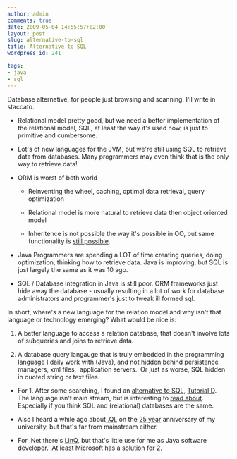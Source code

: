 ```yaml
---
author: admin
comments: true
date: 2009-05-04 14:55:57+02:00
layout: post
slug: alternative-to-sql
title: Alternative to SQL
wordpress_id: 241

tags:
- java
- sql
---
```


Database alternative, for people just browsing and scanning, I'll write in staccato.



	
  * Relational model pretty good, but we need a better implementation of the relational model, SQL, at least the way it's used now, is just to primitive and cumbersome.

	
  * Lot's of new languages for the JVM, but we're still using SQL to retrieve data from databases. Many programmers may even think that is the only way to retrieve data!

	
  * ORM is worst of both world

	
    * Reinventing the wheel, caching, optimal data retrieval, query optimization

	
    * Relational model is more natural to retrieve data then object oriented model

	
    * Inheritence is not possible the way it's possible in OO, but same functionality is [still possible](http://fyi.oreilly.com/2009/02/the-relational-model-is-much-m.html).




	
  * Java Programmers are spending a LOT of time creating queries, doing optimization, thinking how to retrieve data. Java is improving, but SQL is just largely the same as it was 10 ago.

	
  * SQL / Database integration in Java is still poor. ORM frameworks just hide away the database - usually resulting in a lot of work for database administrators and programmer's just to tweak ill formed sql.


In short, where's a new language for the relation model and why isn't that language or technology emerging? What would be nice is:

	
  1. A better language to access a relation database, that doesn't involve lots of subqueries and joins to retrieve data.

	
  2. A database query langauge that is truly embedded in the programming language I daily work with (Java), and not hidden behind persistence managers, xml files,  application servers.  Or just as worse, SQL hidden in quoted string or text files.



	
  * For 1. After some searching, I found an [alternative to SQL](http://developers.slashdot.org/article.pl?sid=04/10/12/2159209&tid=221&tid=218), [Tutorial D](http://www.techworld.com/applications/features/index.cfm?featureid=910).  The language isn't main stream, but is interesting to [read about](http://tech.inhelsinki.nl/2007-01-27/). Especially if you think SQL and (relational) databases are the same.

	
  * Also I heard a while ago about[ .QL](http://en.wikipedia.org/wiki/.QL) on  the [25 year](http://25jaar.cs.uu.nl/) anniversary of my university, but that's far from mainstream either.

	
  * For .Net there's [LinQ](http://www.infoq.com/interviews/erik-meijer-linq), but that's little use for me as Java software developer.  At least Microsoft has a solution for 2.


